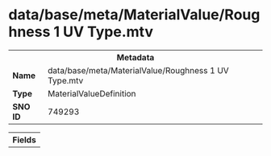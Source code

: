 <h1>data/base/meta/MaterialValue/Roughness 1 UV Type.mtv</h1><table><tr><th colspan="100%">Metadata</th></tr><tr><td><b>Name</b></td><td>data/base/meta/MaterialValue/Roughness 1 UV Type.mtv</td></tr><tr><td><b>Type</b></td><td>MaterialValueDefinition</td></tr><tr><td><b>SNO ID</b></td><td>749293</td></tr></table>

<table><tr><th colspan="100%">Fields</th></tr></table>

